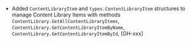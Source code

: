 * Added `ContentLibraryItem` and `types.ContentLibraryItem` structures to manage Content Library Items
  with methods `ContentLibrary.GetAllContentLibraryItems`,
  `ContentLibrary.GetContentLibraryItemByName`, `ContentLibrary.GetContentLibraryItemById`,  [GH-xxx]
